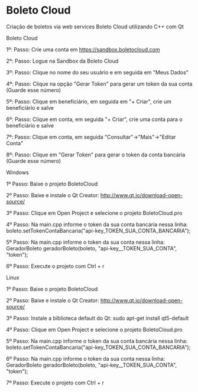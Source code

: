 # Boleto Cloud

Criação de boletos via web services Boleto Cloud utilizando C++ com Qt


Boleto Cloud

1º: Passo: Crie uma conta em https://sandbox.boletocloud.com

2º: Passo: Logue na Sandbox da Boleto Cloud

3º: Passo: Clique no nome do seu usuário e em seguida em "Meus Dados"

4º: Passo: Clique na opção "Gerar Token" para gerar um token da sua conta (Guarde esse número)

5º: Passo: Clique em beneficiário, em seguida em "+ Criar", crie um beneficiário e salve

6º: Passo: Clique em conta, em seguida "+ Criar", crie uma conta para o beneficiário e salve

7º: Passo: Clique em conta, em seguida "Consultar"->"Mais"->"Editar Conta"

8º: Passo: Clique em "Gerar Token" para gerar o token da conta bancária (Guarde esse número)


Windows

1º Passo: Baixe o projeto BoletoCloud

2º Passo: Baixe e instale o Qt Creator: http://www.qt.io/download-open-source/

3º Passo: Clique em Open Project e selecione o projeto BoletoCloud.pro

4º Passo: Na main.cpp informe o token da sua conta bancária nessa linha: boleto.setTokenContaBancaria("api-key_TOKEN_SUA_CONTA_BANCARIA");

5º Passo: Na main.cpp informe o token da sua conta nessa linha: GeradorBoleto geradorBoleto(boleto, "api-key__TOKEN_SUA_CONTA", "token");

6º Passo: Execute o projeto com Ctrl + r


Linux

1º Passo: Baixe o projeto BoletoCloud

2º Passo: Baixe e instale o Qt Creator: http://www.qt.io/download-open-source/

3º Passo: Instale a biblioteca default do Qt: sudo apt-get install qt5-default

4º Passo: Clique em Open Project e selecione o projeto BoletoCloud.pro

5º Passo: Na main.cpp informe o token da sua conta bancária nessa linha: boleto.setTokenContaBancaria("api-key_TOKEN_SUA_CONTA_BANCARIA");

6º Passo: Na main.cpp informe o token da sua conta nessa linha: GeradorBoleto geradorBoleto(boleto, "api-key__TOKEN_SUA_CONTA", "token");

7º Passo: Execute o projeto com Ctrl + r
